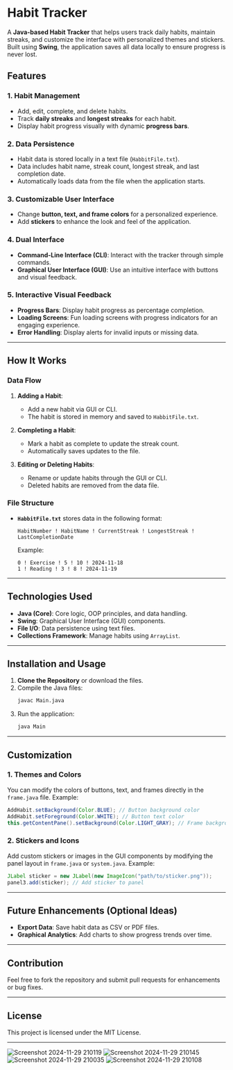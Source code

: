 # Habit Tracker

A **Java-based Habit Tracker** that helps users track daily habits, maintain streaks, and customize the interface with personalized themes and stickers. Built using **Swing**, the application saves all data locally to ensure progress is never lost.

## Features
### 1. **Habit Management**  
   - Add, edit, complete, and delete habits.
   - Track **daily streaks** and **longest streaks** for each habit.
   - Display habit progress visually with dynamic **progress bars**.

### 2. **Data Persistence**  
   - Habit data is stored locally in a text file (`HabbitFile.txt`).
   - Data includes habit name, streak count, longest streak, and last completion date.
   - Automatically loads data from the file when the application starts.

### 3. **Customizable User Interface**  
   - Change **button, text, and frame colors** for a personalized experience.
   - Add **stickers** to enhance the look and feel of the application.

### 4. **Dual Interface**  
   - **Command-Line Interface (CLI)**: Interact with the tracker through simple commands.
   - **Graphical User Interface (GUI)**: Use an intuitive interface with buttons and visual feedback.

### 5. **Interactive Visual Feedback**  
   - **Progress Bars**: Display habit progress as percentage completion.
   - **Loading Screens**: Fun loading screens with progress indicators for an engaging experience.
   - **Error Handling**: Display alerts for invalid inputs or missing data.

---

## How It Works

### Data Flow
1. **Adding a Habit**:  
   - Add a new habit via GUI or CLI.
   - The habit is stored in memory and saved to `HabbitFile.txt`.
   
2. **Completing a Habit**:  
   - Mark a habit as complete to update the streak count.
   - Automatically saves updates to the file.

3. **Editing or Deleting Habits**:  
   - Rename or update habits through the GUI or CLI.
   - Deleted habits are removed from the data file.

### File Structure
- **`HabbitFile.txt`** stores data in the following format:
   ```plaintext
   HabitNumber ! HabitName ! CurrentStreak ! LongestStreak ! LastCompletionDate
   ```
   Example:
   ```plaintext
   0 ! Exercise ! 5 ! 10 ! 2024-11-18
   1 ! Reading ! 3 ! 8 ! 2024-11-19
   ```

---

## Technologies Used
- **Java (Core)**: Core logic, OOP principles, and data handling.
- **Swing**: Graphical User Interface (GUI) components.
- **File I/O**: Data persistence using text files.
- **Collections Framework**: Manage habits using `ArrayList`.

---

## Installation and Usage
1. **Clone the Repository** or download the files.
2. Compile the Java files:
   ```bash
   javac Main.java
   ```
3. Run the application:
   ```bash
   java Main
   ```

---

## Customization

### 1. **Themes and Colors**  
You can modify the colors of buttons, text, and frames directly in the `frame.java` file. Example:

```java
AddHabit.setBackground(Color.BLUE); // Button background color
AddHabit.setForeground(Color.WHITE); // Button text color
this.getContentPane().setBackground(Color.LIGHT_GRAY); // Frame background color
```

### 2. **Stickers and Icons**  
Add custom stickers or images in the GUI components by modifying the panel layout in `frame.java` or `system.java`. Example:

```java
JLabel sticker = new JLabel(new ImageIcon("path/to/sticker.png"));
panel3.add(sticker); // Add sticker to panel
```

---

## Future Enhancements (Optional Ideas)
- **Export Data**: Save habit data as CSV or PDF files.
- **Graphical Analytics**: Add charts to show progress trends over time.

---

## Contribution
Feel free to fork the repository and submit pull requests for enhancements or bug fixes.

---

## License
This project is licensed under the MIT License.

---
![Screenshot 2024-11-29 210119](https://github.com/user-attachments/assets/73247ada-c4f8-45c5-b96d-b49d2d10e9b0)
![Screenshot 2024-11-29 210145](https://github.com/user-attachments/assets/7b9f55d4-822b-4b20-a3b4-013d84cb205c)
![Screenshot 2024-11-29 210035](https://github.com/user-attachments/assets/99765a0c-8ee1-4653-81bb-5ebf92acaa8c)
![Screenshot 2024-11-29 210108](https://github.com/user-attachments/assets/5e79a8f7-80a3-4f22-8db7-96d48b183933)
